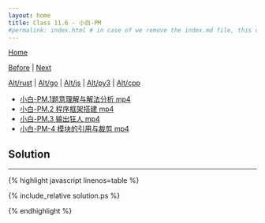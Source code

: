 ```yaml
---
layout: home
title: Class 11.6 - 小白-PM
#permalink: index.html # in case of we remove the index.md file, this doc will be the index page
---
```


<div class="row">
<div class="columnStmt" markdown="1">

[Home](./README.md)

[Before](./class-11.5.md) | [Next](./class-12.1.md)

[Alt/rust](./Alt_rust/README.md) | [Alt/go](./Alt_c/README.md) | [Alt/js](./Alt_js/README.html) | [Alt/py3](./Alt_py3/README.md) | [Alt/cpp](./Alt_cpp/README.md) 

-   [小白-PM.1题意理解与解法分析 mp4](https://data-structure.s3.us-west-1.amazonaws.com/11_%E7%AC%AC%E5%8D%81%E4%B8%80%E8%AE%B2+%E6%95%A3%E5%88%97%E6%9F%A5%E6%89%BE%5B%E4%BD%95%E9%92%A6%E9%93%AD%5D/%E5%B0%8F%E7%99%BD-PM.1%E9%A2%98%E6%84%8F%E7%90%86%E8%A7%A3%E4%B8%8E%E8%A7%A3%E6%B3%95%E5%88%86%E6%9E%90%EF%BC%8811%EF%BC%9A19%EF%BC%89_Hd.mp4)
-   [小白-PM.2 程序框架搭建 mp4](https://data-structure.s3.us-west-1.amazonaws.com/11_%E7%AC%AC%E5%8D%81%E4%B8%80%E8%AE%B2+%E6%95%A3%E5%88%97%E6%9F%A5%E6%89%BE%5B%E4%BD%95%E9%92%A6%E9%93%AD%5D/%E5%B0%8F%E7%99%BD-PM.2+%E7%A8%8B%E5%BA%8F%E6%A1%86%E6%9E%B6%E6%90%AD%E5%BB%BA%EF%BC%8804%EF%BC%9A07%EF%BC%89_Hd.mp4)
-   [小白-PM.3 输出狂人 mp4](https://data-structure.s3.us-west-1.amazonaws.com/11_%E7%AC%AC%E5%8D%81%E4%B8%80%E8%AE%B2+%E6%95%A3%E5%88%97%E6%9F%A5%E6%89%BE%5B%E4%BD%95%E9%92%A6%E9%93%AD%5D/%E5%B0%8F%E7%99%BD-PM.3+%E8%BE%93%E5%87%BA%E7%8B%82%E4%BA%BA%EF%BC%8803%EF%BC%9A21%EF%BC%89_Hd.mp4)
-   [小白-PM-4 模块的引用与裁剪 mp4](https://data-structure.s3.us-west-1.amazonaws.com/11_%E7%AC%AC%E5%8D%81%E4%B8%80%E8%AE%B2+%E6%95%A3%E5%88%97%E6%9F%A5%E6%89%BE%5B%E4%BD%95%E9%92%A6%E9%93%AD%5D/%E5%B0%8F%E7%99%BD-PM-4+%E6%A8%A1%E5%9D%97%E7%9A%84%E5%BC%95%E7%94%A8%E4%B8%8E%E8%A3%81%E5%89%AA%EF%BC%8805%EF%BC%9A11%EF%BC%89_Hd.mp4)




</div>
<div class="columnSol" markdown="1">

## Solution
------

{% highlight javascript linenos=table %}

{% include_relative solution.ps %}

{% endhighlight %}

</div>
</div>
